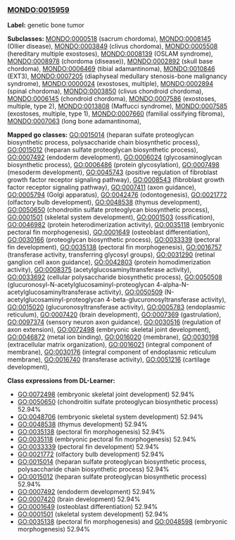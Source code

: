 
### [MONDO:0015959](http://purl.obolibrary.org/obo/MONDO_0015959)
**Label:** genetic bone tumor

**Subclasses:** [MONDO:0000518](http://purl.obolibrary.org/obo/MONDO_0000518) (sacrum chordoma), [MONDO:0008145](http://purl.obolibrary.org/obo/MONDO_0008145) (Ollier disease), [MONDO:0003849](http://purl.obolibrary.org/obo/MONDO_0003849) (clivus chordoma), [MONDO:0005508](http://purl.obolibrary.org/obo/MONDO_0005508) (hereditary multiple exostoses), [MONDO:0008139](http://purl.obolibrary.org/obo/MONDO_0008139) (OSLAM syndrome), [MONDO:0008978](http://purl.obolibrary.org/obo/MONDO_0008978) (chordoma (disease)), [MONDO:0002892](http://purl.obolibrary.org/obo/MONDO_0002892) (skull base chordoma), [MONDO:0006469](http://purl.obolibrary.org/obo/MONDO_0006469) (tibial adamantinoma), [MONDO:0010846](http://purl.obolibrary.org/obo/MONDO_0010846) (EXT3), [MONDO:0007205](http://purl.obolibrary.org/obo/MONDO_0007205) (diaphyseal medullary stenosis-bone malignancy syndrome), [MONDO:0000024](http://purl.obolibrary.org/obo/MONDO_0000024) (exostoses, multiple), [MONDO:0002894](http://purl.obolibrary.org/obo/MONDO_0002894) (spinal chordoma), [MONDO:0003850](http://purl.obolibrary.org/obo/MONDO_0003850) (clivus chondroid chordoma), [MONDO:0006145](http://purl.obolibrary.org/obo/MONDO_0006145) (chondroid chordoma), [MONDO:0007586](http://purl.obolibrary.org/obo/MONDO_0007586) (exostoses, multiple, type 2), [MONDO:0013808](http://purl.obolibrary.org/obo/MONDO_0013808) (Maffucci syndrome), [MONDO:0007585](http://purl.obolibrary.org/obo/MONDO_0007585) (exostoses, multiple, type 1), [MONDO:0007660](http://purl.obolibrary.org/obo/MONDO_0007660) (familial ossifying fibroma), [MONDO:0007063](http://purl.obolibrary.org/obo/MONDO_0007063) (long bone adamantinoma), 

**Mapped go classes:** [GO:0015014](http://purl.obolibrary.org/obo/GO_0015014) (heparan sulfate proteoglycan biosynthetic process, polysaccharide chain biosynthetic process), [GO:0015012](http://purl.obolibrary.org/obo/GO_0015012) (heparan sulfate proteoglycan biosynthetic process), [GO:0007492](http://purl.obolibrary.org/obo/GO_0007492) (endoderm development), [GO:0006024](http://purl.obolibrary.org/obo/GO_0006024) (glycosaminoglycan biosynthetic process), [GO:0006486](http://purl.obolibrary.org/obo/GO_0006486) (protein glycosylation), [GO:0007498](http://purl.obolibrary.org/obo/GO_0007498) (mesoderm development), [GO:0045743](http://purl.obolibrary.org/obo/GO_0045743) (positive regulation of fibroblast growth factor receptor signaling pathway), [GO:0008543](http://purl.obolibrary.org/obo/GO_0008543) (fibroblast growth factor receptor signaling pathway), [GO:0007411](http://purl.obolibrary.org/obo/GO_0007411) (axon guidance), [GO:0005794](http://purl.obolibrary.org/obo/GO_0005794) (Golgi apparatus), [GO:0042476](http://purl.obolibrary.org/obo/GO_0042476) (odontogenesis), [GO:0021772](http://purl.obolibrary.org/obo/GO_0021772) (olfactory bulb development), [GO:0048538](http://purl.obolibrary.org/obo/GO_0048538) (thymus development), [GO:0050650](http://purl.obolibrary.org/obo/GO_0050650) (chondroitin sulfate proteoglycan biosynthetic process), [GO:0001501](http://purl.obolibrary.org/obo/GO_0001501) (skeletal system development), [GO:0001503](http://purl.obolibrary.org/obo/GO_0001503) (ossification), [GO:0046982](http://purl.obolibrary.org/obo/GO_0046982) (protein heterodimerization activity), [GO:0035118](http://purl.obolibrary.org/obo/GO_0035118) (embryonic pectoral fin morphogenesis), [GO:0001649](http://purl.obolibrary.org/obo/GO_0001649) (osteoblast differentiation), [GO:0030166](http://purl.obolibrary.org/obo/GO_0030166) (proteoglycan biosynthetic process), [GO:0033339](http://purl.obolibrary.org/obo/GO_0033339) (pectoral fin development), [GO:0035138](http://purl.obolibrary.org/obo/GO_0035138) (pectoral fin morphogenesis), [GO:0016757](http://purl.obolibrary.org/obo/GO_0016757) (transferase activity, transferring glycosyl groups), [GO:0031290](http://purl.obolibrary.org/obo/GO_0031290) (retinal ganglion cell axon guidance), [GO:0042803](http://purl.obolibrary.org/obo/GO_0042803) (protein homodimerization activity), [GO:0008375](http://purl.obolibrary.org/obo/GO_0008375) (acetylglucosaminyltransferase activity), [GO:0033692](http://purl.obolibrary.org/obo/GO_0033692) (cellular polysaccharide biosynthetic process), [GO:0050508](http://purl.obolibrary.org/obo/GO_0050508) (glucuronosyl-N-acetylglucosaminyl-proteoglycan 4-alpha-N-acetylglucosaminyltransferase activity), [GO:0050509](http://purl.obolibrary.org/obo/GO_0050509) (N-acetylglucosaminyl-proteoglycan 4-beta-glucuronosyltransferase activity), [GO:0015020](http://purl.obolibrary.org/obo/GO_0015020) (glucuronosyltransferase activity), [GO:0005783](http://purl.obolibrary.org/obo/GO_0005783) (endoplasmic reticulum), [GO:0007420](http://purl.obolibrary.org/obo/GO_0007420) (brain development), [GO:0007369](http://purl.obolibrary.org/obo/GO_0007369) (gastrulation), [GO:0097374](http://purl.obolibrary.org/obo/GO_0097374) (sensory neuron axon guidance), [GO:0030516](http://purl.obolibrary.org/obo/GO_0030516) (regulation of axon extension), [GO:0072498](http://purl.obolibrary.org/obo/GO_0072498) (embryonic skeletal joint development), [GO:0046872](http://purl.obolibrary.org/obo/GO_0046872) (metal ion binding), [GO:0016020](http://purl.obolibrary.org/obo/GO_0016020) (membrane), [GO:0030198](http://purl.obolibrary.org/obo/GO_0030198) (extracellular matrix organization), [GO:0016021](http://purl.obolibrary.org/obo/GO_0016021) (integral component of membrane), [GO:0030176](http://purl.obolibrary.org/obo/GO_0030176) (integral component of endoplasmic reticulum membrane), [GO:0016740](http://purl.obolibrary.org/obo/GO_0016740) (transferase activity), [GO:0051216](http://purl.obolibrary.org/obo/GO_0051216) (cartilage development), 

**Class expressions from DL-Learner:**

- [GO:0072498](http://purl.obolibrary.org/obo/GO_0072498) (embryonic skeletal joint development) 52.94%
- [GO:0050650](http://purl.obolibrary.org/obo/GO_0050650) (chondroitin sulfate proteoglycan biosynthetic process) 52.94%
- [GO:0048706](http://purl.obolibrary.org/obo/GO_0048706) (embryonic skeletal system development) 52.94%
- [GO:0048538](http://purl.obolibrary.org/obo/GO_0048538) (thymus development) 52.94%
- [GO:0035138](http://purl.obolibrary.org/obo/GO_0035138) (pectoral fin morphogenesis) 52.94%
- [GO:0035118](http://purl.obolibrary.org/obo/GO_0035118) (embryonic pectoral fin morphogenesis) 52.94%
- [GO:0033339](http://purl.obolibrary.org/obo/GO_0033339) (pectoral fin development) 52.94%
- [GO:0021772](http://purl.obolibrary.org/obo/GO_0021772) (olfactory bulb development) 52.94%
- [GO:0015014](http://purl.obolibrary.org/obo/GO_0015014) (heparan sulfate proteoglycan biosynthetic process, polysaccharide chain biosynthetic process) 52.94%
- [GO:0015012](http://purl.obolibrary.org/obo/GO_0015012) (heparan sulfate proteoglycan biosynthetic process) 52.94%
- [GO:0007492](http://purl.obolibrary.org/obo/GO_0007492) (endoderm development) 52.94%
- [GO:0007420](http://purl.obolibrary.org/obo/GO_0007420) (brain development) 52.94%
- [GO:0001649](http://purl.obolibrary.org/obo/GO_0001649) (osteoblast differentiation) 52.94%
- [GO:0001501](http://purl.obolibrary.org/obo/GO_0001501) (skeletal system development) 52.94%
- [GO:0035138](http://purl.obolibrary.org/obo/GO_0035138) (pectoral fin morphogenesis) and [GO:0048598](http://purl.obolibrary.org/obo/GO_0048598) (embryonic morphogenesis) 52.94%


